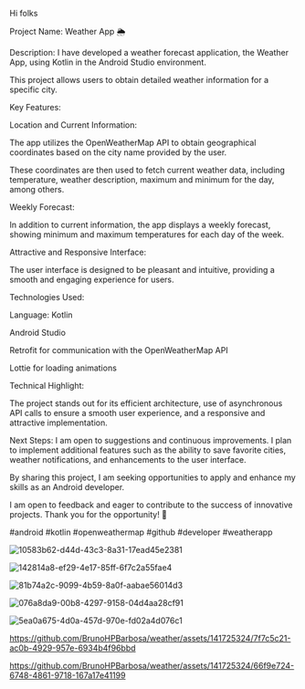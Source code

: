 


Hi folks

Project Name: Weather App  🌦️

Description:
I have developed a weather forecast application, the Weather App, using Kotlin in the Android Studio environment. 

This project allows users to obtain detailed weather information for a specific city.

Key Features:

Location and Current Information:

The app utilizes the OpenWeatherMap API to obtain geographical coordinates based on the city name provided by the user.

These coordinates are then used to fetch current weather data, including temperature, weather description, maximum and minimum for the day, among others.

Weekly Forecast:

In addition to current information, the app displays a weekly forecast, showing minimum and maximum temperatures for each day of the week.

Attractive and Responsive Interface:

The user interface is designed to be pleasant and intuitive, providing a smooth and engaging experience for users.

Technologies Used:

Language:
Kotlin

Android Studio

Retrofit for communication with the OpenWeatherMap API

Lottie for loading animations

Technical Highlight:

The project stands out for its efficient architecture, use of asynchronous API calls to ensure a smooth user experience,
and a responsive and attractive implementation.

Next Steps:
I am open to suggestions and continuous improvements. I plan to implement additional features such as the ability to save favorite cities,
weather notifications, and enhancements to the user interface.


By sharing this project, I am seeking opportunities to apply and enhance my skills as an Android developer.

I am open to feedback and eager to contribute to the success of innovative projects. Thank you for the opportunity! 🚀


#android #kotlin #openweathermap #github #developer #weatherapp


![10583b62-d44d-43c3-8a31-17ead45e2381](https://github.com/BrunoHPBarbosa/weather/assets/141725324/a6834afd-2b5c-4f7a-bd3f-9ce43b492f09)

![142814a8-ef29-4e17-85ff-6f7c2a55fae4](https://github.com/BrunoHPBarbosa/weather/assets/141725324/48434863-07fd-472b-9ad1-39b3ca910871)

![81b74a2c-9099-4b59-8a0f-aabae56014d3](https://github.com/BrunoHPBarbosa/weather/assets/141725324/b2cbbb11-4d5c-4844-8392-59f2529520fe)

![076a8da9-00b8-4297-9158-04d4aa28cf91](https://github.com/BrunoHPBarbosa/weather/assets/141725324/1059011a-c775-4ccd-9d76-3ced59fda9b6)

![5ea0a675-4d0a-457d-970e-fd02a4d076c1](https://github.com/BrunoHPBarbosa/weather/assets/141725324/37bd3fee-5d07-4eb2-aaf7-556b3bfc0422)


https://github.com/BrunoHPBarbosa/weather/assets/141725324/7f7c5c21-ac0b-4929-957e-6934b4f96bbd


https://github.com/BrunoHPBarbosa/weather/assets/141725324/66f9e724-6748-4861-9718-167a17e41199


